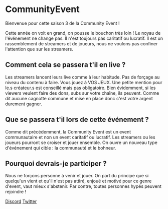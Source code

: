 ﻿# CommunityEvent

Bienvenue pour cette saison 3 de la Community Event !

Cette année on voit en grand, on pousse le bouchon très loin ! Le noyau de l'événement ne change pas. Il n'est toujours pas caritatif ou
lucratif. Il est un rassemblement de streamers et de joueurs, nous ne voulons pas confiner l'attention que sur les streamers.

## Comment cela se passera t'il en live ?

Les streamers lancent leurs live comme à leur habitude. Pas de forçage au niveau du contenu à faire. Vous jouez à VOS JEUX. Une petite
mention pour le.s créateur.s est conseillé mais pas obligatoire. Bien évidemment, si les viewers veulent faire des dons, subs sur votre
chaîne, ils peuvent. Comme dit aucune cagnotte commune et mise en place donc c'est votre argent durement gagner.

## Que se passera t'il lors de cette événement ?

Comme dit précédemment, la Community Event est un event communautaire et non un event caritatif ou lucratif. Les streamers ou les joueurs
pourront se croiser et jouer ensemble. On ouvre un nouveau type d'événement qui cible : la communauté et le bohneur.

## Pourquoi devrais-je participer ?

Nous ne forçons personne à venir et jouer. On part du principe que si quelqu'un vient et qu'il n'est pas attiré, enjoué et motivé pour ce
genre d'event, vaut mieux s'abstenir. Par contre, toutes personnes hypés peuvent rejoindre !

[Discord](https://discord.gg/PyBW7pkJVJ)
[Twitter](https://twitter.com/CommunityE9451)
